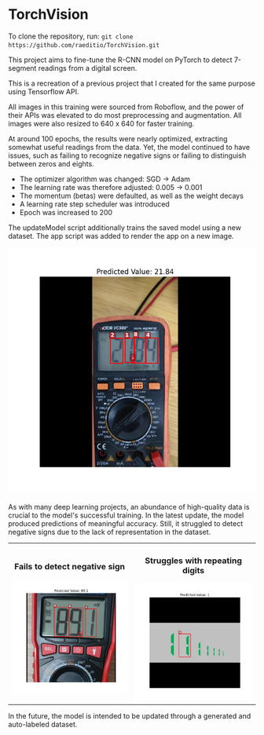 # TorchVision
To clone the repository, run: `git clone https://github.com/raeditio/TorchVision.git`

This project aims to fine-tune the R-CNN model on PyTorch to detect 7-segment readings from a digital screen.

This is a recreation of a previous project that I created for the same purpose using Tensorflow API.

All images in this training were sourced from Roboflow, and the power of their APIs was elevated to do most preprocessing and augmentation. All images were also 
resized to 640 x 640 for faster training.

At around 100 epochs, the results were nearly optimized, extracting somewhat useful readings from the data. Yet, the model continued to have issues, such as 
failing to recognize negative signs or failing to distinguish between zeros and eights.

- The optimizer algorithm was changed: SGD -> Adam
- The learning rate was therefore adjusted: 0.005 -> 0.001
- The momentum (betas) were defaulted, as well as the weight decays
- A learning rate step scheduler was introduced
- Epoch was increased to 200

The updateModel script additionally trains the saved model using a new dataset.
The app script was added to render the app on a new image.

![21.84](https://github.com/raeditio/Torchvision/blob/main/appTest/21.84.png?raw=true)

As with many deep learning projects, an abundance of high-quality data is crucial to the model's successful training.
In the latest update, the model produced predictions of meaningful accuracy. Still, it struggled to detect negative signs due to the lack of 
representation in the dataset.

<table>
  <tr>
    <td>
      <h3 style="text-align: center;">Fails to detect negative sign</h3>
      <img 
        src="https://github.com/raeditio/Torchvision/blob/main/appTest/89.1.png?raw=true" 
        alt="Negative sign" 
        width="400"
      />
    </td>
    <td>
      <h3 style="text-align: center;">Struggles with repeating digits</h3>
      <img
        src="https://github.com/raeditio/Torchvision/blob/main/appTest/rep.png?raw=true"
        alt="Repeat"
        width="400"
      />
    </td>
  </tr>
</table>


In the future, the model is intended to be updated through a generated and auto-labeled dataset.
